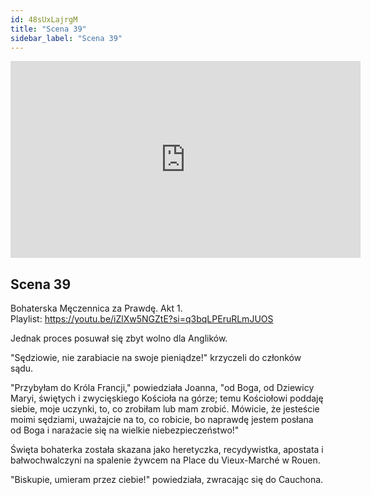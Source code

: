 ```yaml
---
id: 48sUxLajrgM
title: "Scena 39"
sidebar_label: "Scena 39"
---
```


<div class="video-float-container">
  <iframe
    width="560"
    height="315"
    src="https://www.youtube.com/embed/48sUxLajrgM"
    title="YouTube video player"
    frameborder="0"
    allow="accelerometer; autoplay; clipboard-write; encrypted-media; gyroscope; picture-in-picture; web-share"
    referrerpolicy="strict-origin-when-cross-origin"
    allowfullscreen
  ></iframe>
</div>

## Scena 39

Bohaterska Męczennica za Prawdę. Akt 1.  
Playlist: https://youtu.be/iZlXw5NGZtE?si=q3bqLPEruRLmJUOS

Jednak proces posuwał się zbyt wolno dla Anglików.

"Sędziowie, nie zarabiacie na swoje pieniądze!" krzyczeli do członków sądu.

"Przybyłam do Króla Francji," powiedziała Joanna, "od Boga, od Dziewicy Maryi, świętych i zwycięskiego Kościoła na górze; temu Kościołowi poddaję siebie, moje uczynki, to, co zrobiłam lub mam zrobić. Mówicie, że jesteście moimi sędziami, uważajcie na to, co robicie, bo naprawdę jestem posłana od Boga i narażacie się na wielkie niebezpieczeństwo!"

Święta bohaterka została skazana jako heretyczka, recydywistka, apostata i bałwochwalczyni na spalenie żywcem na Place du Vieux-Marché w Rouen.

"Biskupie, umieram przez ciebie!" powiedziała, zwracając się do Cauchona.
